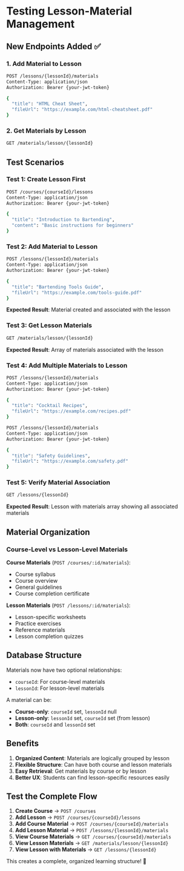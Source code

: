 # Testing Lesson-Material Management

## New Endpoints Added ✅

### 1. Add Material to Lesson
```bash
POST /lessons/{lessonId}/materials
Content-Type: application/json
Authorization: Bearer {your-jwt-token}

{
  "title": "HTML Cheat Sheet",
  "fileUrl": "https://example.com/html-cheatsheet.pdf"
}
```

### 2. Get Materials by Lesson
```bash
GET /materials/lesson/{lessonId}
```

## Test Scenarios

### Test 1: Create Lesson First
```bash
POST /courses/{courseId}/lessons
Content-Type: application/json
Authorization: Bearer {your-jwt-token}

{
  "title": "Introduction to Bartending",
  "content": "Basic instructions for beginners"
}
```

### Test 2: Add Material to Lesson
```bash
POST /lessons/{lessonId}/materials
Content-Type: application/json
Authorization: Bearer {your-jwt-token}

{
  "title": "Bartending Tools Guide",
  "fileUrl": "https://example.com/tools-guide.pdf"
}
```

**Expected Result**: Material created and associated with the lesson

### Test 3: Get Lesson Materials
```bash
GET /materials/lesson/{lessonId}
```

**Expected Result**: Array of materials associated with the lesson

### Test 4: Add Multiple Materials to Lesson
```bash
POST /lessons/{lessonId}/materials
Content-Type: application/json
Authorization: Bearer {your-jwt-token}

{
  "title": "Cocktail Recipes",
  "fileUrl": "https://example.com/recipes.pdf"
}
```

```bash
POST /lessons/{lessonId}/materials
Content-Type: application/json
Authorization: Bearer {your-jwt-token}

{
  "title": "Safety Guidelines",
  "fileUrl": "https://example.com/safety.pdf"
}
```

### Test 5: Verify Material Association
```bash
GET /lessons/{lessonId}
```

**Expected Result**: Lesson with materials array showing all associated materials

## Material Organization

### **Course-Level vs Lesson-Level Materials**

**Course Materials** (`POST /courses/:id/materials`):
- Course syllabus
- Course overview
- General guidelines
- Course completion certificate

**Lesson Materials** (`POST /lessons/:id/materials`):
- Lesson-specific worksheets
- Practice exercises
- Reference materials
- Lesson completion quizzes

## Database Structure

Materials now have two optional relationships:
- `courseId`: For course-level materials
- `lessonId`: For lesson-level materials

A material can be:
- **Course-only**: `courseId` set, `lessonId` null
- **Lesson-only**: `lessonId` set, `courseId` set (from lesson)
- **Both**: `courseId` and `lessonId` set

## Benefits

1. **Organized Content**: Materials are logically grouped by lesson
2. **Flexible Structure**: Can have both course and lesson materials
3. **Easy Retrieval**: Get materials by course or by lesson
4. **Better UX**: Students can find lesson-specific resources easily

## Test the Complete Flow

1. **Create Course** → `POST /courses`
2. **Add Lesson** → `POST /courses/{courseId}/lessons`
3. **Add Course Material** → `POST /courses/{courseId}/materials`
4. **Add Lesson Material** → `POST /lessons/{lessonId}/materials`
5. **View Course Materials** → `GET /courses/{courseId}/materials`
6. **View Lesson Materials** → `GET /materials/lesson/{lessonId}`
7. **View Lesson with Materials** → `GET /lessons/{lessonId}`

This creates a complete, organized learning structure! 🎉
